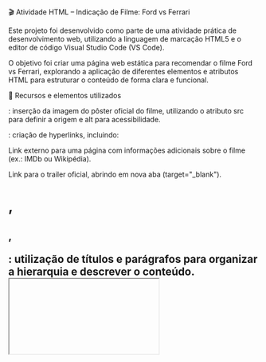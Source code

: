 🎬 Atividade HTML – Indicação de Filme: Ford vs Ferrari

Este projeto foi desenvolvido como parte de uma atividade prática de desenvolvimento web, utilizando a linguagem de marcação HTML5 e o editor de código Visual Studio Code (VS Code).

O objetivo foi criar uma página web estática para recomendar o filme Ford vs Ferrari, explorando a aplicação de diferentes elementos e atributos HTML para estruturar o conteúdo de forma clara e funcional.

🔧 Recursos e elementos utilizados

<img>: inserção da imagem do pôster oficial do filme, utilizando o atributo src para definir a origem e alt para acessibilidade.

<a>: criação de hyperlinks, incluindo:

Link externo para uma página com informações adicionais sobre o filme (ex.: IMDb ou Wikipédia).

Link para o trailer oficial, abrindo em nova aba (target="_blank").

<h1>, <h2>, <p>: utilização de títulos e parágrafos para organizar a hierarquia e descrever o conteúdo.

<iframe>: incorporação do trailer diretamente na página, permitindo a visualização sem sair do site.

🎯 Objetivos da atividade

Praticar a estrutura semântica do HTML5.

Compreender e aplicar links internos e externos.

Trabalhar com elementos multimídia na web.

Utilizar boas práticas de acessibilidade e organização de código.

Essa atividade contribuiu para aprimorar habilidades na criação de páginas web simples, mas completas, com elementos visuais e interativos que enriquecem a experiência do usuário.

imagem da página:

<img width="719" height="378" alt="image" src="https://github.com/user-attachments/assets/c5a11206-6d74-4880-ae01-f62b7bf5d242" />

Link para acessar a página 🔗: http://127.0.0.1:5501/ex_1(filme)/index.html



